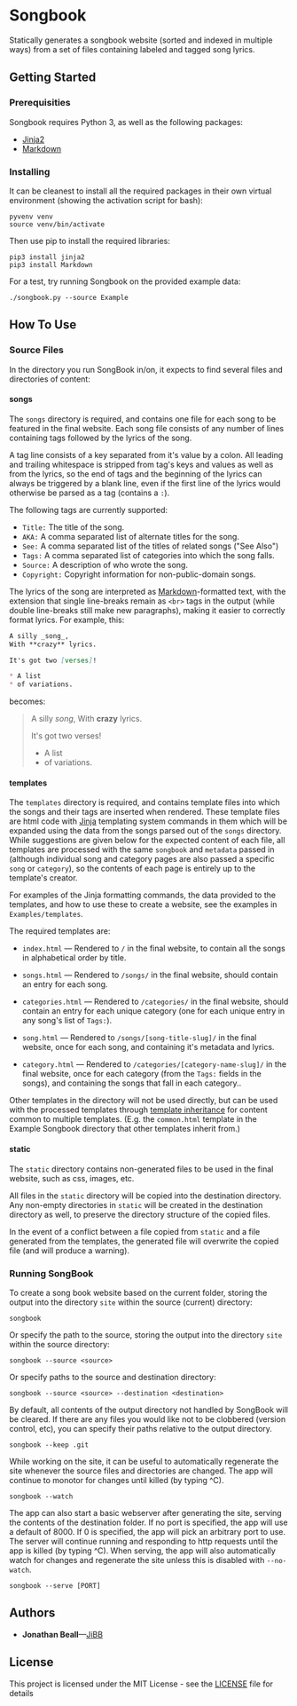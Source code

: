 # Songbook

Statically generates a songbook website (sorted and indexed in multiple ways) from a set of files containing labeled and tagged song lyrics.


## Getting Started

### Prerequisities

Songbook requires Python 3, as well as the following packages:

* [Jinja2](http://jinja.pocoo.org)
* [Markdown](http://pythonhosted.org/Markdown/)

### Installing

It can be cleanest to install all the required packages in their own virtual environment (showing the activation script for bash):

```
pyvenv venv
source venv/bin/activate
```

Then use pip to install the required libraries:

```
pip3 install jinja2
pip3 install Markdown
```

For a test, try running Songbook on the provided example data:

```
./songbook.py --source Example
```


## How To Use

### Source Files

In the directory you run SongBook in/on, it expects to find several files and directories of content:

#### songs

The `songs` directory is required, and contains one file for each song to be featured in the final website.  Each song file consists  of any number of lines containing tags followed by the lyrics of the song.

A tag line consists of a key separated from it's value by a colon.  All leading and trailing whitespace is stripped from tag's keys and  values as well as from the lyrics, so the end of tags and the beginning of the lyrics can always be triggered by a blank line, even if the first line of the lyrics would otherwise be parsed as a tag (contains a `:`).

The following tags are currently supported:

* `Title:` The title of the song.
* `AKA:` A comma separated list of alternate titles for the song.
* `See:` A comma separated list of the titles of related songs ("See Also")
* `Tags:` A comma separated list of categories into which the song falls.
* `Source:` A description of who wrote the song.
* `Copyright:` Copyright information for non-public-domain songs.

The lyrics of the song are interpreted as [Markdown](http://daringfireball.net/projects/markdown/syntax)-formatted text, with the extension that single line-breaks remain as `<br>` tags in the output (while double line-breaks still make new paragraphs), making it easier to correctly format lyrics.  For example, this:

```Markdown
A silly _song_,
With **crazy** lyrics.

It's got two [verses]!

* A list
* of variations.
```

becomes:

>A silly _song_,
>With **crazy** lyrics.
>
>It's got two verses!
>
>* A list
>* of variations.

#### templates

The `templates` directory is required, and contains template files into which the songs and their tags are inserted when rendered.  These template files are html code with [Jinja](http://jinja.pocoo.org/docs/dev/templates/) templating system commands in them which will be expanded using the data from the songs parsed out of the `songs` directory.  While suggestions are given below for the expected content of each file, all templates are processed with the same `songbook` and `metadata` passed in (although individual song and category pages are also passed a specific `song` or `category`), so the contents of each page is entirely up to the template's creator.

For examples of the Jinja formatting commands, the data provided to the templates, and how to use these to create a website, see the examples in `Examples/templates`.

The required templates are:

* `index.html` — Rendered to `/` in the final website, to contain all the songs in alphabetical order by title.

* `songs.html` — Rendered to `/songs/` in the final website, should contain an entry for each song.

* `categories.html` — Rendered to `/categories/` in the final website, should contain an entry for each unique category (one for each unique entry in any song's list of `Tags:`).

* `song.html` — Rendered to `/songs/[song-title-slug]/` in the final website, once for each song, and containing it's metadata and lyrics.

* `category.html` — Rendered to `/categories/[category-name-slug]/` in the final website, once for each category (from the `Tags:` fields in the songs), and containing the songs that fall in each category..

Other templates in the directory will not be used directly, but can be used with the processed templates through [template inheritance](http://jinja.pocoo.org/docs/dev/templates/#template-inheritance) for content common to multiple templates. (E.g. the `common.html` template in the Example Songbook directory that other templates inherit from.)

#### static

The `static` directory contains non-generated files to be used in the final website, such as css, images, etc.

All files in the `static` directory will be copied into the destination directory.  Any non-empty directories in `static` will be created in the destination directory as well, to preserve the directory structure of the copied files.

In the event of a conflict between a file copied from `static` and a file generated from the templates, the generated file will overwrite the copied file (and will produce a warning).


### Running SongBook

To create a song book website based on the current folder, storing the output into the directory `site` within the source (current) directory:

```
songbook
```

Or specify the path to the source, storing the output into the directory `site` within the source directory:

```
songbook --source <source>
```

Or specify paths to the source and destination directory:

```
songbook --source <source> --destination <destination>
```

By default, all contents of the output directory not handled by SongBook will be cleared.  If there are any files you would like not to be clobbered (version control, etc), you can specify their paths relative to the output directory.

```
songbook --keep .git
```

While working on the site, it can be useful to automatically regenerate the site whenever the source files and directories are changed.  The app will continue to monotor for changes until killed (by typing ^C).

```
songbook --watch
```

The app can also start a basic webserver after generating the site, serving the contents of the destination folder.  If no port is specified, the app will use a default of 8000.  If 0 is specified, the app will pick an arbitrary port to use.  The server will continue running and responding to http requests until the app is killed (by typing ^C).  When serving, the app will also automatically watch for changes and regenerate the site unless this is disabled with `--no-watch`.

```
songbook --serve [PORT]
```


## Authors

* **Jonathan Beall**—[JiBB](https://github.com/JiBB)


## License

This project is licensed under the MIT License - see the [LICENSE](LICENSE) file for details

